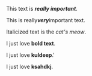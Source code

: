 <!-- author: kuldeep.yadav -->
<!-- uploadedAt: 2025-07-15T12:12:32.812Z -->
This text is ***really important***.

This is really***very***important text.

Italicized text is the *cat's meow*.

I just love **bold text**.

I just love **kuldeep**.'

I just love **ksahdkj**.

<!-- reviewComment: yeah -->
<!-- reviewer: sumit.agrawal -->